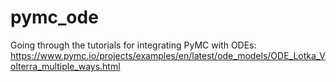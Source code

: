 # pymc_ode

Going through the tutorials for integrating PyMC with ODEs: https://www.pymc.io/projects/examples/en/latest/ode_models/ODE_Lotka_Volterra_multiple_ways.html
